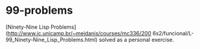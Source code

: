 99-problems
===========

[Ninety-Nine Lisp Problems](http://www.ic.unicamp.br/~meidanis/courses/mc336/200
6s2/funcional/L-99_Ninety-Nine_Lisp_Problems.html) solved as a personal exercise.
